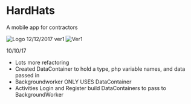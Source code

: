 # HardHats
A mobile app for contractors

![Logo](http://i63.tinypic.com/16ifrbn.jpg)
12/12/2017
ver1
![Ver1](http://i68.tinypic.com/28075v6.png)



10/10/17
- Lots more refactoring
- Created DataContainer to hold a type, php variable names, and data passed in
- Backgroundworker ONLY USES DataContainer
- Activities Login and Register build DataContainers to pass to BackgroundWorker
